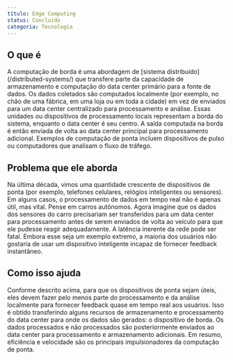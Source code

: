 ```yaml
---
título: Edge Computing
status: Concluído
categoria: Tecnologia
---
```


## O que é

A computação de borda é uma abordagem de [sistema distribuído] (/distributed-systems/) que transfere parte da capacidade de armazenamento e computação do data center primário para a fonte de dados.
Os dados coletados são computados localmente (por exemplo, no chão de uma fábrica, em uma loja ou em toda a cidade) em vez de enviados para um data center centralizado para processamento e análise. 
Essas unidades ou dispositivos de processamento locais representam a borda do sistema, enquanto o data center é seu centro.
A saída computada na borda é então enviada de volta ao data center principal para processamento adicional.
Exemplos de computação de ponta incluem dispositivos de pulso ou computadores que analisam o fluxo de tráfego.

## Problema que ele aborda

Na última década, vimos uma quantidade crescente de dispositivos de ponta (por exemplo, telefones celulares, relógios inteligentes ou sensores). 
Em alguns casos, o processamento de dados em tempo real não é apenas útil, mas vital. 
Pense em carros autônomos. 
Agora imagine que os dados dos sensores do carro precisariam ser transferidos para um data center para processamento antes de serem enviados de volta ao veículo para que ele pudesse reagir adequadamente. 
A latência inerente da rede pode ser fatal. 
Embora esse seja um exemplo extremo, a maioria dos usuários não gostaria de usar um dispositivo inteligente incapaz de fornecer feedback instantâneo. 

## Como isso ajuda

Conforme descrito acima, para que os dispositivos de ponta sejam úteis, eles devem fazer pelo menos parte do processamento e da análise localmente para fornecer feedback quase em tempo real aos usuários. 
Isso é obtido transferindo alguns recursos de armazenamento e processamento do data center para onde os dados são gerados: o dispositivo de borda.
Os dados processados e não processados são posteriormente enviados ao data center para processamento e armazenamento adicionais.
Em resumo, eficiência e velocidade são os principais impulsionadores da computação de ponta. 
